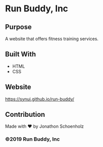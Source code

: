 # Run Buddy, Inc

## Purpose
A website that offers fitness training services.

## Built With
* HTML
* CSS

## Website
https://synui.github.io/run-buddy/

## Contribution
Made with ❤️ by Jonathon Schoenholz

### ©️2019 Run Buddy, Inc

